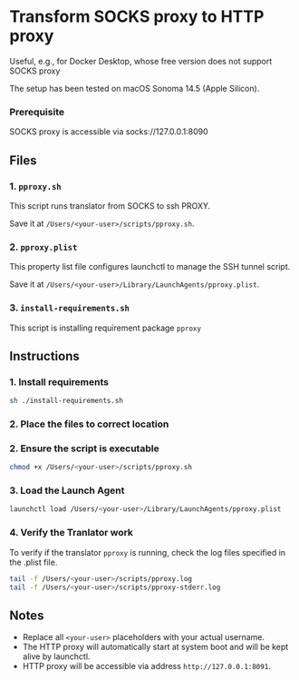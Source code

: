 # Transform SOCKS proxy to HTTP proxy

Useful, e.g., for Docker Desktop, whose free version does not support SOCKS proxy

The setup has been tested on macOS Sonoma 14.5  (Apple Silicon).

### Prerequisite
SOCKS proxy is accessible via socks://127.0.0.1:8090

## Files

### 1. `pproxy.sh`

This script runs translator from SOCKS to ssh PROXY.

Save it at `/Users/<your-user>/scripts/pproxy.sh`.

### 2. `pproxy.plist`

This property list file configures launchctl to manage the SSH tunnel script.

Save it at `/Users/<your-user>/Library/LaunchAgents/pproxy.plist`.

### 3. `install-requirements.sh`

This script is installing requirement package `pproxy`

## Instructions

### 1. Install requirements
```sh
sh ./install-requirements.sh
```

### 2. Place the files to correct location

### 2. Ensure the script is executable
```sh
chmod +x /Users/<your-user>/scripts/pproxy.sh
```

### 3. Load the Launch Agent
```sh
launchctl load /Users/<your-user>/Library/LaunchAgents/pproxy.plist
```

### 4. Verify the Tranlator work
To verify if the translator `pproxy` is running, check the log files specified in the .plist file.
```sh
tail -f /Users/<your-user>/scripts/pproxy.log
tail -f /Users/<your-user>/scripts/pproxy-stderr.log
```

## Notes
* Replace all `<your-user>` placeholders with your actual username.
* The HTTP proxy will automatically start at system boot and will be kept alive by launchctl.
* HTTP proxy will be accessible via address `http://127.0.0.1:8091`.